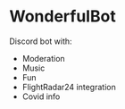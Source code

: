 # WonderfulBot
Discord bot with:
- Moderation
- Music 
- Fun
- FlightRadar24 integration
- Covid info
